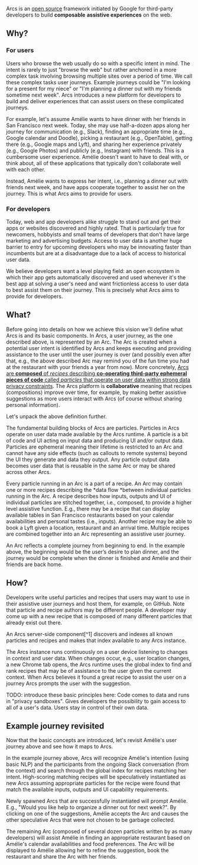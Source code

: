 
Arcs is an [open source](https://github.com/PolymerLabs/arcs) framework initiated by Google for third-party developers to build **composable** **assistive experiences** on the web.

## Why?

### For users

Users who browse the web usually do so with a specific intent in mind. The intent is rarely to just "browse the web" but rather anchored in a more complex task involving browsing multiple sites over a period of time. We call these complex tasks user journeys. Example journeys could be "I'm looking for a present for my niece" or "I'm planning a dinner out with my friends sometime next week". Arcs introduces a new platform for developers to build and deliver experiences that can assist users on these complicated journeys.

For example, let's assume Amélie wants to have dinner with her friends in San Francisco next week. Today, she may use half-a-dozen apps along her journey for communication (e.g., Slack), finding an appropriate time (e.g., Google calendar and Doodle), picking a restaurant (e.g., OpenTable), getting there (e.g., Google maps and Lyft), and sharing her experience privately (e.g., Google Photos) and publicly (e.g., Instagram) with friends. This is a cumbersome user experience. Amélie doesn't want to have to deal with, or think about, all of these applications that typically don't collaborate well with each other.

Instead, Amélie wants to express her intent, i.e., planning a dinner out with friends next week, and have apps cooperate together to assist her on the journey. This is what Arcs aims to provide for users.


### For developers

Today, web and app developers alike struggle to stand out and get their apps or websites discovered and highly rated. That is particularly true for newcomers, hobbyists and small teams of developers that don't have large marketing and advertising budgets. Access to user data is another huge barrier to entry for upcoming developers who may be innovating faster than incumbents but are at a disadvantage due to a lack of access to historical user data.

We believe developers want a level playing field: an open ecosystem in which their app gets automatically discovered and used whenever it's the best app at solving a user's need and want frictionless access to user data to best assist them on their journey. This is precisely what Arcs aims to provide for developers.


## What?

Before going into details on how we achieve this vision we'll define what Arcs is and its basic components. In Arcs, a user journey, as the one described above, is represented by an Arc. The Arc is created when a potential user intent is identified by Arcs and keeps executing and providing assistance to the user until the user journey is over (and possibly even after that, e.g., the above described Arc may remind you of the fun time you had at the restaurant with your friends a year from now). More concretely, <ins>Arcs are **composed** of *recipes* describing **co-operating** **third-party ephemeral pieces of code** called *particles* that operate on user data within strong data privacy constraints</ins>. The Arcs platform is **collaborative** meaning that recipes (compositions) improve over time, for example, by making better assistive suggestions as more users interact with Arcs (of course without sharing personal information).

Let's unpack the above definition further.

The fundamental building blocks of Arcs are particles. Particles in Arcs operate on user data made available by the Arcs runtime. A particle is a bit of code and UI acting on input data and producing UI and/or output data. Particles are ephemeral meaning their lifetime is restricted to an Arc and cannot have any side effects (such as callouts to remote systems) beyond the UI they generate and data they output. Any particle output data becomes user data that is reusable in the same Arc or may be shared across other Arcs.

Every particle running in an Arc is a part of a recipe. An Arc may contain one or more recipes describing the *data flow *between individual particles running in the Arc. A recipe describes how inputs, outputs and UI of individual particles are stitched together, i.e., composed, to provide a higher level assistive function. E.g., there may be a recipe that can display available tables in San Francisco restaurants based on your calendar availabilities and personal tastes (i.e., inputs). Another recipe may be able to book a Lyft given a location, restaurant and an arrival time. Multiple recipes are combined together into an Arc representing an assistive user journey.

An Arc reflects a complete journey from beginning to end. In the example above, the beginning would be the user’s desire to plan dinner, and the journey would be complete when the dinner is finished and Amélie and their friends are back home.

## How?

Developers write useful particles and recipes that users may want to use in their assistive user journeys and host them, for example, on GitHub. Note that particle and recipe authors may be different people. A developer may come up with a new recipe that is composed of many different particles that already exist out there.

An Arcs server-side component[^1] discovers and indexes all known particles and recipes and makes that index available to any Arcs instance.

The Arcs instance runs continuously on a user device listening to changes in context and user data. When changes occur, e.g., user location changes, a new Chrome tab opens, the Arcs runtime uses the global index to find and rank recipes that may be of assistance to the user given the current context. When Arcs believes it found a great recipe to assist the user on a journey Arcs prompts the user with the suggestion.

TODO: introduce these basic principles here: Code comes to data and runs in "privacy sandboxes". Gives developers the possibility to gain access to all of a user's data. Users stay in control of their own data.


## Example journey revisited

Now that the basic concepts are introduced, let's revisit Amélie's user journey above and see how it maps to Arcs.

In the example journey above, Arcs will recognize Amélie's intention (using basic NLP) and the participants from the ongoing Slack conversation (from the context) and search through the global index for recipes matching her intent. High-scoring matching recipes will be speculatively instantiated as new Arcs assuming appropriate particles for the recipe were found that match the available inputs, outputs and UI capability requirements.

Newly spawned Arcs that are successfully instantiated will prompt Amélie. E.g., "Would you like help to organize a dinner out for next week?". By clicking on one of the suggestions, Amélie accepts the Arc and causes the other speculative Arcs that were not chosen to be garbage collected.

The remaining Arc (composed of several dozen particles written by as many developers) will assist Amélie in finding an appropriate restaurant based on Amélie's calendar availabilities and food preferences. The Arc will be displayed to Amélie allowing her to refine the suggestion, book the restaurant and share the Arc with her friends.
